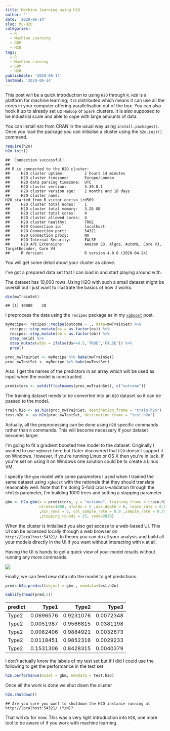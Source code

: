 ```yaml
---
title: Machine learning using H2O
author: ''
date: '2020-06-14'
slug: ML-H2O
categories:
  - R
  - Machine Learning
  - GBM
  - H2O
tags:
  - R
  - Machine Larning
  - GBM
  - H2O
publishdate: '2020-06-14'
lastmod: '2020-06-14'
---
```






This post will be a quick introduction to using `H2O` through `R`. `H2O` is a platform for machine learning; it is distributed which means it can use all the cores in your computer offering parallelisation out of the box. You can also hook it up to already set up `Hadoop` or `Spark` clusters. It is also supposed to be industrial scale and able to cope with large amounts of data. 

You can install `H2O` from CRAN in the usual way using `install.packages()`. Once you load the package you can initialise a cluster using the `h2o.init()` command. 


```r
require(h2o)
h2o.init()
```

```
##  Connection successful!
## 
## R is connected to the H2O cluster: 
##     H2O cluster uptime:         2 hours 14 minutes 
##     H2O cluster timezone:       Europe/London 
##     H2O data parsing timezone:  UTC 
##     H2O cluster version:        3.30.0.1 
##     H2O cluster version age:    2 months and 10 days  
##     H2O cluster name:           H2O_started_from_R_victor.enciso_ird509 
##     H2O cluster total nodes:    1 
##     H2O cluster total memory:   3.26 GB 
##     H2O cluster total cores:    4 
##     H2O cluster allowed cores:  4 
##     H2O cluster healthy:        TRUE 
##     H2O Connection ip:          localhost 
##     H2O Connection port:        54321 
##     H2O Connection proxy:       NA 
##     H2O Internal Security:      FALSE 
##     H2O API Extensions:         Amazon S3, Algos, AutoML, Core V3, TargetEncoder, Core V4 
##     R Version:                  R version 4.0.0 (2020-04-24)
```

You will get some detail about your cluster as above. 

I've got a prepared data set that I can load in and start playing around with. 



The dataset has 10,000 rows. Using H2O with such a small dataset might be overkill but I just want to illustrate the basics of how it works.


```r
dim(mwTrainSet)
```

```
## [1] 10000    28
```

I preprocess the data using the `recipes` package as in my [`xgboost`](https://venciso.netlify.app/2020/05/tidymodels-xgboost/) post.


```r
myRecipe<- recipes::recipe(outcome ~ ., data=mwTrainSet) %>% 
  recipes::step_mutate(os = as.factor(os)) %>%
  recipes::step_mutate(ob = as.factor(ob)) %>%
  step_rm(id) %>%
  step_mutate(w50s = ifelse(ds<=0.5,'TRUE','FALSE')) %>%
  prep()
```





```r
proc_mwTrainSet <- myRecipe %>% bake(mwTrainSet)
proc_mwTestSet <- myRecipe %>% bake(mwTestSet)
```
 
Also, I get the names of the predictors in an array which will be used as input when the model is constructed.




```r
predictors <- setdiff(colnames(proc_mwTrainSet), c("outcome"))
```

The training dataset needs to be converted into an `H2O` dataset so it can be passed to the model.




```r
train.h2o <- as.h2o(proc_mwTrainSet, destination_frame = "train.h2o")
test.h2o <- as.h2o(proc_mwTestSet, destination_frame = "test.h2o")
```

Actually, all the preprocessing can be done using `H2O` specific commands rather than `R` commands. This will become necessary if your dataset becomes larger.

I'm going to fit a gradient boosted tree model to the dataset. Originally I wanted to use `xgboost` here but I later discovered that `H2O` doesn't support it on Windows. However, if you're running Linux or OS X then you're in luck. If you're set on using it on Windows one solution could be to create a Linux VM.

I specify the `gbm` model with some parameters I used when I trained the same dataset using `xgboost` with the rationale that they should translate reasonably well. Note that I'm doing 5-fold cross-validation through the `nfolds` parameter, I'm building 1000 trees and setting a stopping parameter.




```r
gbm <- h2o.gbm(x = predictors, y = "outcome", training_frame = train.h2o,
               ntrees=1000, nfolds = 5 ,max_depth = 6, learn_rate = 0.01
               ,min_rows = 5, col_sample_rate = 0.8 ,sample_rate = 0.75
               ,stopping_rounds = 25, seed=2020)
```

When the cluster is initialised you also get access to a web-based UI. This UI can be accessed locally through a web browser on `http://localhost:54321/`. In theory you can do all your analysis and build all your models directly in the UI if you want without interacting with `R` at all. 

Having the UI is handy to get a quick view of your model results without running any more commands. 

![](/post/2020-06-14-ml-h2o_files/flow_ui.gif)

Finally, we can feed new data into the model to get predictions.




```r
pred<-h2o.predict(object = gbm , newdata=test.h2o)
```


```r
kablify(head(pred,5))
```

<table class="table table-striped" style="margin-left: auto; margin-right: auto;">
 <thead>
  <tr>
   <th style="text-align:left;"> predict </th>
   <th style="text-align:right;"> Type1 </th>
   <th style="text-align:right;"> Type2 </th>
   <th style="text-align:right;"> Type3 </th>
  </tr>
 </thead>
<tbody>
  <tr>
   <td style="text-align:left;"> Type2 </td>
   <td style="text-align:right;"> 0.0696576 </td>
   <td style="text-align:right;"> 0.9231076 </td>
   <td style="text-align:right;"> 0.0072348 </td>
  </tr>
  <tr>
   <td style="text-align:left;"> Type2 </td>
   <td style="text-align:right;"> 0.0051987 </td>
   <td style="text-align:right;"> 0.9566815 </td>
   <td style="text-align:right;"> 0.0381198 </td>
  </tr>
  <tr>
   <td style="text-align:left;"> Type2 </td>
   <td style="text-align:right;"> 0.0082406 </td>
   <td style="text-align:right;"> 0.9884921 </td>
   <td style="text-align:right;"> 0.0032673 </td>
  </tr>
  <tr>
   <td style="text-align:left;"> Type2 </td>
   <td style="text-align:right;"> 0.0118451 </td>
   <td style="text-align:right;"> 0.9852316 </td>
   <td style="text-align:right;"> 0.0029233 </td>
  </tr>
  <tr>
   <td style="text-align:left;"> Type2 </td>
   <td style="text-align:right;"> 0.1531306 </td>
   <td style="text-align:right;"> 0.8428315 </td>
   <td style="text-align:right;"> 0.0040379 </td>
  </tr>
</tbody>
</table>

I don't actually know the labels of my test set but if I did I could use the following to get the performance in the test set


```r
h2o.performance(model = gbm, newdata = test.h2o)
```

Once all the work is done we shut down the cluster

```r
h2o.shutdown()
```

```
## Are you sure you want to shutdown the H2O instance running at http://localhost:54321/ (Y/N)?
```

That will do for now. This was a very light introduction into `H2O`, one more tool to be aware of if you work with machine learning. 



